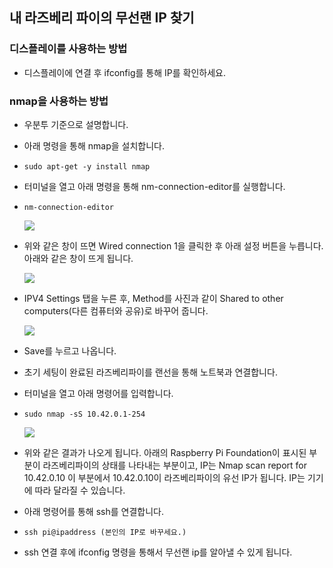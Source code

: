 ## 내 라즈베리 파이의 무선랜 IP 찾기

### 디스플레이를 사용하는 방법

- 디스플레이에 연결 후 ifconfig를 통해 IP를 확인하세요.

### nmap을 사용하는 방법 

- 우분투 기준으로 설명합니다.

- 아래 명령을 통해 nmap을 설치합니다.

- ```shell
  sudo apt-get -y install nmap
  ```

- 터미널을 열고 아래 명령을 통해 nm-connection-editor를 실행합니다.

- ```shell
  nm-connection-editor
  ```

  ![](http://drive.google.com/uc?export=view&id=1nhaJoV7r5aUKvS174r_hE05bJYLpMRng)



- 위와 같은 창이 뜨면 Wired connection 1을 클릭한 후 아래 설정 버튼을 누릅니다. 아래와 같은 창이 뜨게 됩니다.

  ![](http://drive.google.com/uc?export=view&id=1gZNF1X5CNF4rW0sw-Z_-KHqVpzHgEebL)



- IPV4 Settings 탭을 누른 후, Method를 사진과 같이 Shared to other computers(다른 컴퓨터와 공유)로 바꾸어 줍니다.

  ![](http://drive.google.com/uc?export=view&id=1q5SmX5ZgPNhlzZ-tEVsrOCCtg6awrf4a)

- Save를 누르고 나옵니다. 

- 초기 세팅이 완료된 라즈베리파이를 랜선을 통해 노트북과 연결합니다.

- 터미널을 열고 아래 명령어를 입력합니다.

- ```shell
  sudo nmap -sS 10.42.0.1-254
  ```

  ![](http://drive.google.com/uc?export=view&id=1GY_Tv2gm_LecHNnk9FZVnIYtG-uSlv7Y)

- 위와 같은 결과가 나오게 됩니다. 아래의 Raspberry Pi Foundation이 표시된 부분이 라즈베리파이의 상태를 나타내는 부분이고, IP는 Nmap scan report for 10.42.0.10 이 부분에서 10.42.0.10이 라즈베리파이의 유선 IP가 됩니다. IP는 기기에 따라 달라질 수 있습니다.

- 아래 명령어를 통해 ssh를 연결합니다.

- ```shell
  ssh pi@ipaddress (본인의 IP로 바꾸세요.)
  ```

- ssh 연결 후에 ifconfig 명령을 통해서 무선랜 ip를 알아낼 수 있게 됩니다.